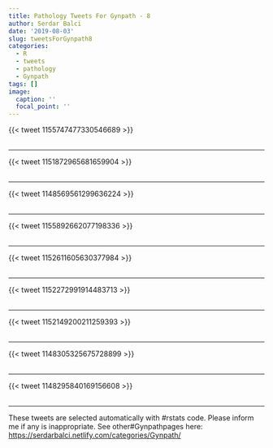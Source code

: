```yaml
---
title: Pathology Tweets For Gynpath - 8
author: Serdar Balci
date: '2019-08-03'
slug: tweetsForGynpath8
categories:
  - R
  - tweets
  - pathology
  - Gynpath
tags: []
image:
  caption: ''
  focal_point: ''
---
```



{{< tweet 1155747477330546689 >}}
<br>
<br>
<hr>
{{< tweet 1151872965681659904 >}}
<br>
<br>
<hr>
{{< tweet 1148569561299636224 >}}
<br>
<br>
<hr>
{{< tweet 1155892662077198336 >}}
<br>
<br>
<hr>
{{< tweet 1152611605630377984 >}}
<br>
<br>
<hr>
{{< tweet 1152272991914483713 >}}
<br>
<br>
<hr>
{{< tweet 1152149200211259393 >}}
<br>
<br>
<hr>
{{< tweet 1148305325675728899 >}}
<br>
<br>
<hr>
{{< tweet 1148295840169156608 >}}
<br>
<br>
<hr>


These tweets are selected automatically with #rstats code. Please inform me if any is inappropriate.
See other#Gynpathpages here: https://serdarbalci.netlify.com/categories/Gynpath/
